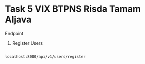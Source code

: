 # Task 5 VIX BTPNS Risda Tamam Aljava

Endpoint

1. Register Users
```

localhost:8080/api/v1/users/register

```
